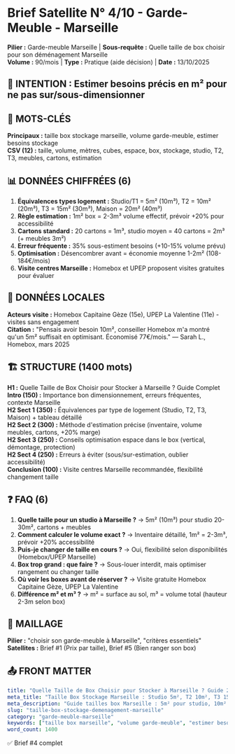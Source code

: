 # Brief Satellite N° 4/10 - Garde-Meuble - Marseille

**Pilier :** Garde-meuble Marseille | **Sous-requête :** Quelle taille de box choisir pour son déménagement Marseille  
**Volume :** 90/mois | **Type :** Pratique (aide décision) | **Date :** 13/10/2025

## 🎯 INTENTION : Estimer besoins précis en m² pour ne pas sur/sous-dimensionner

## 🔑 MOTS-CLÉS
**Principaux :** taille box stockage marseille, volume garde-meuble, estimer besoins stockage  
**CSV (12) :** taille, volume, mètres, cubes, espace, box, stockage, studio, T2, T3, meubles, cartons, estimation

## 📊 DONNÉES CHIFFRÉES (6)
1. **Équivalences types logement :** Studio/T1 = 5m² (10m³), T2 = 10m² (20m³), T3 = 15m² (30m³), Maison = 20m² (40m³)
2. **Règle estimation :** 1m² box = 2-3m³ volume effectif, prévoir +20% pour accessibilité
3. **Cartons standard :** 20 cartons = 1m³, studio moyen = 40 cartons = 2m³ (+ meubles 3m²)
4. **Erreur fréquente :** 35% sous-estiment besoins (+10-15% volume prévu)
5. **Optimisation :** Désencombrer avant = économie moyenne 1-2m² (108-184€/mois)
6. **Visite centres Marseille :** Homebox et UPEP proposent visites gratuites pour évaluer

## 📍 DONNÉES LOCALES
**Acteurs visite :** Homebox Capitaine Gèze (15e), UPEP La Valentine (11e) - visites sans engagement  
**Citation :** "Pensais avoir besoin 10m², conseiller Homebox m'a montré qu'un 5m² suffisait en optimisant. Économisé 77€/mois." — Sarah L., Homebox, mars 2025

## 🏗️ STRUCTURE (1400 mots)
**H1 :** Quelle Taille de Box Choisir pour Stocker à Marseille ? Guide Complet  
**Intro (150) :** Importance bon dimensionnement, erreurs fréquentes, contexte Marseille  
**H2 Sect 1 (350) :** Équivalences par type de logement (Studio, T2, T3, Maison) + tableau détaillé  
**H2 Sect 2 (300) :** Méthode d'estimation précise (inventaire, volume meubles, cartons, +20% marge)  
**H2 Sect 3 (250) :** Conseils optimisation espace dans le box (vertical, démontage, protection)  
**H2 Sect 4 (250) :** Erreurs à éviter (sous/sur-estimation, oublier accessibilité)  
**Conclusion (100) :** Visite centres Marseille recommandée, flexibilité changement taille

## ❓ FAQ (6)
1. **Quelle taille pour un studio à Marseille ?** → 5m² (10m³) pour studio 20-30m², cartons + meubles
2. **Comment calculer le volume exact ?** → Inventaire détaillé, 1m² = 2-3m³, prévoir +20% accessibilité
3. **Puis-je changer de taille en cours ?** → Oui, flexibilité selon disponibilités (Homebox/UPEP Marseille)
4. **Box trop grand : que faire ?** → Sous-louer interdit, mais optimiser rangement ou changer taille
5. **Où voir les boxes avant de réserver ?** → Visite gratuite Homebox Capitaine Gèze, UPEP La Valentine
6. **Différence m² et m³ ?** → m² = surface au sol, m³ = volume total (hauteur 2-3m selon box)

## 🔗 MAILLAGE
**Pilier :** "choisir son garde-meuble à Marseille", "critères essentiels"  
**Satellites :** Brief #1 (Prix par taille), Brief #5 (Bien ranger son box)

## 📤 FRONT MATTER
```yaml
title: "Quelle Taille de Box Choisir pour Stocker à Marseille ? Guide 2025"
meta_title: "Taille Box Stockage Marseille : Studio 5m², T2 10m², T3 15m²"
meta_description: "Guide tailles box Marseille : 5m² pour studio, 10m² pour T2, 15m² pour T3. Méthode estimation, équivalences, conseils optimisation. Visite centres gratuite."
slug: "taille-box-stockage-demenagement-marseille"
category: "garde-meuble-marseille"
keywords: ["taille box marseille", "volume garde-meuble", "estimer besoins stockage"]
word_count: 1400
```

✅ Brief #4 complet

